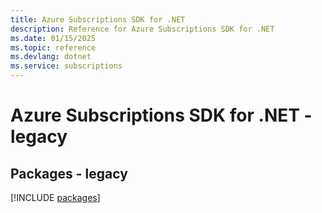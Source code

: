 ```yaml
---
title: Azure Subscriptions SDK for .NET
description: Reference for Azure Subscriptions SDK for .NET
ms.date: 01/15/2025
ms.topic: reference
ms.devlang: dotnet
ms.service: subscriptions
---
```

# Azure Subscriptions SDK for .NET - legacy
## Packages - legacy
[!INCLUDE [packages](subscriptions-index.md)]
